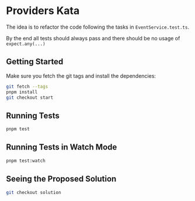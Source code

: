 # Providers Kata

The idea is to refactor the code following the tasks in `EventService.test.ts`.

By the end all tests should always pass and there should be no usage of `expect.any(...)`

## Getting Started

Make sure you fetch the git tags and install the dependencies:

```bash
git fetch --tags
pnpm install
git checkout start
```

## Running Tests

```bash
pnpm test
```

## Running Tests in Watch Mode

```bash
pnpm test:watch
```

## Seeing the Proposed Solution

```bash
git checkout solution
```
